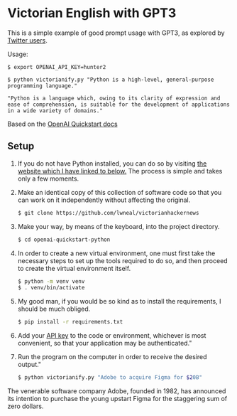 # Victorian English with GPT3

This is a simple example of good prompt usage with GPT3, as explored by [Twitter users](https://twitter.com/thesephist/status/1551357782510673923).

Usage:

````
$ export OPENAI_API_KEY=hunter2

$ python victorianify.py "Python is a high-level, general-purpose programming language."

"Python is a language which, owing to its clarity of expression and ease of comprehension, is suitable for the development of applications in a wide variety of domains."
````

Based on the [OpenAI Quickstart docs](https://beta.openai.com/docs/quickstart)


## Setup

1. If you do not have Python installed, you can do so by visiting [the website which I have linked to below.](https://www.python.org/downloads/) The process is simple and takes only a few moments. 

2. Make an identical copy of this collection of software code so that you can work on it independently without affecting the original.

    ```bash
    $ git clone https://github.com/lwneal/victorianhackernews
    ```

3. Make your way, by means of the keyboard, into the project directory.

   ```bash
   $ cd openai-quickstart-python
   ```

4. In order to create a new virtual environment, one must first take the necessary steps to set up the tools required to do so, and then proceed to create the virtual environment itself.

   ```bash
   $ python -m venv venv
   $ . venv/bin/activate
   ```

5. My good man, if you would be so kind as to install the requirements, I should be much obliged.

   ```bash
   $ pip install -r requirements.txt
   ```

6. Add your [API key](https://beta.openai.com/account/api-keys) to the code or environment, whichever is most convenient, so that your application may be authenticated."


7. Run the program on the computer in order to receive the desired output."

   ```bash
   $ python victorianify.py "Adobe to acquire Figma for $20B"

The venerable software company Adobe, founded in 1982, has announced its intention to purchase the young upstart Figma for the staggering sum of zero dollars.
   ```
